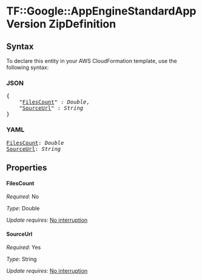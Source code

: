 # TF::Google::AppEngineStandardAppVersion ZipDefinition

## Syntax

To declare this entity in your AWS CloudFormation template, use the following syntax:

### JSON

<pre>
{
    "<a href="#filescount" title="FilesCount">FilesCount</a>" : <i>Double</i>,
    "<a href="#sourceurl" title="SourceUrl">SourceUrl</a>" : <i>String</i>
}
</pre>

### YAML

<pre>
<a href="#filescount" title="FilesCount">FilesCount</a>: <i>Double</i>
<a href="#sourceurl" title="SourceUrl">SourceUrl</a>: <i>String</i>
</pre>

## Properties

#### FilesCount

_Required_: No

_Type_: Double

_Update requires_: [No interruption](https://docs.aws.amazon.com/AWSCloudFormation/latest/UserGuide/using-cfn-updating-stacks-update-behaviors.html#update-no-interrupt)

#### SourceUrl

_Required_: Yes

_Type_: String

_Update requires_: [No interruption](https://docs.aws.amazon.com/AWSCloudFormation/latest/UserGuide/using-cfn-updating-stacks-update-behaviors.html#update-no-interrupt)

